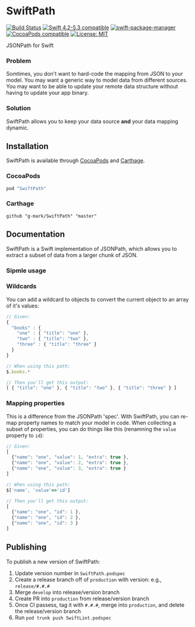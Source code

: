 # SwiftPath
[![Build Status](https://travis-ci.org/g-mark/SwiftPath.svg?branch=develop)](https://travis-ci.org/g-mark/SwiftPath)
[![Swift 4.2-5.3 compatible](https://img.shields.io/badge/Swift%204.2%20--%205.3-compatible-4BC51D.svg?style=flat)](https://developer.apple.com/swift)
[![swift-package-manager](https://img.shields.io/badge/Swift%20Package%20Manager-compatible-brightgreen.svg)](https://github.com/apple/swift-package-manager)
[![CocoaPods compatible](https://img.shields.io/cocoapods/v/SwiftPath.svg)](https://cocoapods.org/pods/SwiftPath)
[![License: MIT](http://img.shields.io/badge/license-MIT-blue.svg?style=flat)](https://raw.githubusercontent.com/g-mark/SwiftPath/master/LICENSE)

JSONPath for Swift

### Problem
Somtimes, you don't want to hard-code the mapping from JSON to your model. You may want a generic way to model data from different sources. You may want to be able to update your remote data structure without having to update your app binary.


### Solution
SwiftPath allows you to keep your data source **and** your data mapping dynamic.


## Installation

SwiftPath is available through [CocoaPods](http://cocoapods.org) and [Carthage](https://github.com/Carthage/Carthage).

### CocoaPods

```ruby
pod "SwiftPath"
```

### Carthage

```
github "g-mark/SwiftPath" "master"
```

## Documentation

SwiftPath is a Swift implementation of JSONPath, which allows you to extract a subset of data from a larger chunk of JSON.

### Sipmle usage


### Wildcards
You can add a wildcard to objects to convert the current object to an array of it's values:

```js
// Given:
{
  "books" : {
    "one" : { "title": "one" },
    "two" : { "title": "two" },
    "three" : { "title": "three" }
  }
}

// When using this path:
$.books.*

// Then you'll get this output:
[ { "title": "one" }, { "title": "two" }, { "title": "three" } ]
```

### Mapping properties

This is a difference from the JSONPath 'spec'.  With SwiftPath, you can re-map property names to match your model in code.  When collecting a subset of properties, you can do things like this (renamning the `value` property to `id`):

```js
// Given:
[
  {"name": "one", "value": 1, "extra": true },
  {"name": "one", "value": 2, "extra": true },
  {"name": "one", "value": 3, "extra": true }
]

// When using this path:
$['name', 'value'=>'id']

// Then you'll get this output:
[
  {"name": "one", "id": 1 },
  {"name": "one", "id": 2 },
  {"name": "one", "id": 3 }
]
```

## Publishing

To publish a new version of SwiftPath:
1. Update version number in `SwiftPath.podspec`
1. Create a release branch off of `production` with version: e.g., `release/#.#.#`
1. Merge `develop` into release/version branch
1. Create PR into `production` from release/version branch
1. Once CI passess, tag it with `#.#.#`, merge into `production`, and delete the release/version branch
1. Run `pod trunk push SwiftLint.podspec`
